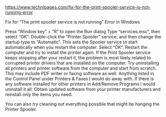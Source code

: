 https://www.technipages.com/fix-for-the-print-spooler-service-is-not-running-error

Fix for “The print spooler service is not running” Error in Windows

Press “Window key” + “R” to open the Run dialog
Type “services.msc“, then select “OK“.
Double-click the “Printer Spooler” service, and then change the startup type to “Automatic“. This sets the Spooler service to start automatically when you restart the computer. Select “OK“.
Restart the computer and try to install the printer again.
If the Print Spooler service keeps stopping after your restart it, the problem is most likely related to corrupted printer drivers that are installed on the computer. Try uninstalling all printers and printer software from the computer and start from scratch. This may include PDF writer or faxing software as well. Anything listed in the Control Panel under Printers & Faxes I would do away with. If there is any software installed for other printers in Add/Remove Programs I would uninstall it all. Obtain updated software from your printer manufacturers and reinstall only the items you need.

You can also try cleaning out everything possible that might be hanging the Printer Spooler.